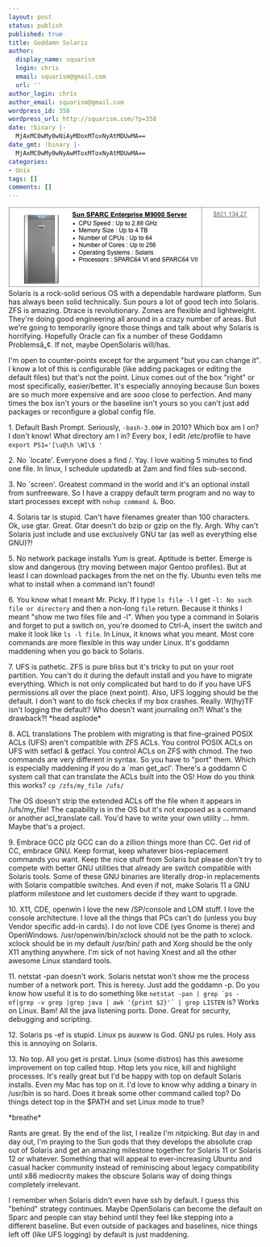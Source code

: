 ```yaml
---
layout: post
status: publish
published: true
title: Goddamn Solaris
author:
  display_name: squarism
  login: chris
  email: squarism@gmail.com
  url: ''
author_login: chris
author_email: squarism@gmail.com
wordpress_id: 358
wordpress_url: http://squarism.com/?p=358
date: !binary |-
  MjAxMC0wMy0wNiAyMDoxMToxNyAtMDUwMA==
date_gmt: !binary |-
  MjAxMC0wMy0wNyAwMToxMToxNyAtMDUwMA==
categories:
- Unix
tags: []
comments: []
---
```

<p><img src="/uploads/2010/03/sun_expensive.png" alt="sun_expensive" title="sun_expensive" width="499" height="160" class="aligncenter size-full wp-image-375" />
Solaris is a rock-solid serious OS with a dependable hardware platform.  Sun has always been solid technically.  Sun pours a lot of good tech into Solaris.  ZFS is amazing.  Dtrace is revolutionary.  Zones are flexible and lightweight.  They're doing good engineering all around in a crazy number of areas.  But we're going to temporarily ignore those things and talk about why Solaris is horrifying.  Hopefully Oracle can fix a number of these Goddamn Problems&acirc;&bdquo;&cent;.  If not, maybe OpenSolaris will/has.</p>
<p>I'm open to counter-points except for the argument "but you can change it".  I know a lot of this is configurable (like adding packages or editing the default files) but that's not the point.  Linux comes out of the box "right" or most specifically, easier/better.  It's especially annoying because Sun boxes are so much more expensive and are <em>sooo</em> close to perfection.  And many times the box isn't yours or the baseline isn't yours so you can't just add packages or reconfigure a global config file.</p>
<p>1. Default Bash Prompt.
Seriously, <code>-bash-3.00#</code> in 2010?  Which box am I on?  I don't know!  What directory am I in?  Every box, I edit /etc/profile to have <code>export PS1='[\u@\h \W]\$ '</code></p>
<p>2. No `locate'.
Everyone does a find /.  Yay.  I love waiting 5 minutes to find one file.  In linux, I schedule updatedb at 2am and find files sub-second.</p>
<p>3. No `screen'.
Greatest command in the world and it's an optional install from sunfreeware.  So I have a crappy default term program and no way to start processes except with <code>nohup command &</code>.  Boo.</p>
<p>4. Solaris tar is stupid.
Can't have filenames greater than 100 characters.  Ok, use gtar.  Great.  Gtar doesn't do bzip or gzip on the fly.  Argh.  Why can't Solaris just include and use exclusively GNU tar (as well as everything else GNU)?!</p>
<p>5. No network package installs
Yum is great.  Aptitude is better.  Emerge is slow and dangerous (try moving between major Gentoo profiles).  But at least I can download packages from the net on the fly.  Ubuntu even tells me what to install when a command isn't found!</p>
<p>6. You know what I meant Mr. Picky.
If I type <code>ls file -l</code> I get <code>-l: No such file or directory</code> and then a non-long <code>file</code> return.  Because it thinks I meant "show me two files file and -l".  When you type a command in Solaris and forget to put a switch on, you're doomed to Ctrl-A, insert the switch and make it look like <code>ls -l file</code>.  In Linux, it knows what you meant.  Most core commands are more flexible in this way under Linux.  It's goddamn maddening when you go back to Solaris.</p>
<p>7. UFS is pathetic.
ZFS is pure bliss but it's tricky to put on your root partition.  You can't do it during the default install and you have to migrate everything.  Which is not only complicated but hard to do if you have UFS permissions all over the place (next point).  Also, UFS logging should be the default.  I don't want to do fsck checks if my box crashes.  Really.  W(hy)TF isn't logging the default?  Who doesn't want journaling on?!  What's the drawback?!  *head asplode*</p>
<p>8. ACL translations
The problem with migrating is that fine-grained POSIX ACLs (UFS) aren't compatible with ZFS ACLs.  You control POSIX ACLs on UFS with setfacl & getfacl.  You control ACLs on ZFS with chmod.  The two commands are very different in syntax.  So you have to "port" them.  Which is especially maddening if you do a `man get_acl'.  There's a goddamn C system call that can translate the ACLs built into the OS!  How do you think this works?
<code>cp /zfs/my_file /ufs/</code></p>
<p>The OS doesn't strip the extended ACLs off the file when it appears in /ufs/my_file!  The capability is in the OS but it's not exposed as a command or another acl_translate call.  You'd have to write your own utility ... hmm.  Maybe that's a project.</p>
<p>9. Embrace GCC plz
GCC can do a zillion things more than CC.  Get rid of CC, embrace GNU.  Keep format, keep whatever bios-replacement commands you want.  Keep the nice stuff from Solaris but please don't try to compete with better GNU utilities that already are switch compatible with Solaris tools.  Some of these GNU binaries are literally drop-in replacements with Solaris compatible switches.  And even if not, make Solaris 11 a GNU platform milestone and let customers decide if they want to upgrade.</p>
<p>10. X11, CDE, openwin
I love the new /SP/console and LOM stuff.  I love the console architecture.  I love all the things that PCs can't do (unless you buy Vendor specific add-in cards).  I do not love CDE (yes Gnome is there) and OpenWindows.  /usr/openwin/bin/xclock should not be the path to xclock.  xclock should be in my default /usr/bin/ path and Xorg should be the only X11 anything anywhere.  I'm sick of not having Xnest and all the other awesome Linux standard tools.</p>
<p>11. netstat -pan doesn't work.
Solaris netstat won't show me the process number of a network port.  This is heresy.  Just add the goddamn -p.  Do you know how useful it is to do something like <code>netstat -pan | grep `ps -ef|grep -v grep |grep java | awk '{print $2}'` | grep LISTEN</code> is?  Works on Linux.  Bam!  All the java listening ports.  Done.  Great for security, debugging and scripting.</p>
<p>12. Solaris ps -ef is stupid.
Linux ps auxww is God.  GNU ps rules.  Holy ass this is annoying on Solaris.</p>
<p>13. No top.
All you get is prstat.  Linux (some distros) has this awesome improvement on top called htop.  Htop lets you nice, kill and highlight processes.  It's really great but I'd be happy with top on default Solaris installs.  Even my Mac has top on it.  I'd love to know why adding a binary in /usr/bin is so hard.  Does it break some other command called top?  Do things detect top in the $PATH and set Linux mode to true?</p>
<p>*breathe*</p>
<p>Rants are great.  By the end of the list, I realize I'm nitpicking.  But day in and day out, I'm praying to the Sun gods that they develops the absolute crap out of Solaris and get an amazing milestone together for Solaris 11 or Solaris 12 or whatever.  Something that will appeal to ever-increasing Ubuntu and casual hacker community instead of reminiscing about legacy compatibility until x86 mediocrity makes the obscure Solaris way of doing things completely irrelevant.</p>
<p>I remember when Solaris didn't even have ssh by default.  I guess this "behind" strategy continues.  Maybe OpenSolaris can become the default on Sparc and people can stay behind until they feel like stepping into a different baseline.  But even outside of packages and baselines, nice things left off (like UFS logging) by default is just maddening.</p>
